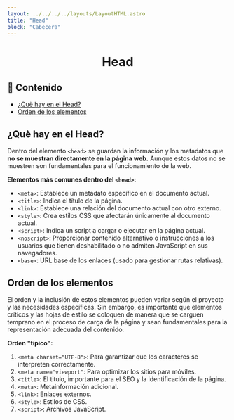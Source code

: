 ```yaml
---
layout: ../../../../layouts/LayoutHTML.astro
title: "Head"
block: "Cabecera"
---
```


<h1 align="center">Head</h1>

<h2>📑 Contenido</h2>

- [¿Què hay en el Head?](#què-hay-en-el-head)
- [Orden de los elementos](#orden-de-los-elementos)

## ¿Què hay en el Head?

Dentro del elemento `<head>` se guardan la información y los metadatos que **no se muestran directamente en la página web.** Aunque estos datos no se muestren son fundamentales para el funcionamiento de la web.

**Elementos más comunes dentro del `<head>`:**

- `<meta>`: Establece un metadato específico en el documento actual.
- `<title>`: Indica el título de la página.
- `<link>`: Establece una relación del documento actual con otro externo.
- `<style>`: Crea estilos CSS que afectarán únicamente al documento actual.
- `<script>`: Indica un script a cargar o ejecutar en la página actual.
- `<noscript>`: Proporcionar contenido alternativo o instrucciones a los usuarios que tienen deshabilitado o no admiten JavaScript en sus navegadores.
- `<base>`: URL base de los enlaces (usado para gestionar rutas relativas).

## Orden de los elementos

El orden y la inclusión de estos elementos pueden variar según el proyecto y las necesidades específicas. Sin embargo, es importante que elementos críticos y las hojas de estilo se coloquen de manera que se carguen temprano en el proceso de carga de la página y sean fundamentales para la representación adecuada del contenido.

**Orden "típico":**

1. `<meta charset="UTF-8">`: Para garantizar que los caracteres se interpreten correctamente.
2. `<meta name="viewport"`: Para optimizar los sitios para móviles.
3. `<title>`: El titulo, importante para el SEO y la identificación de la página.
4. `<meta>`: Metainformación adicional.
5. `<link>`: Enlaces externos.
6. `<style>`: Estilos de CSS.
7. `<script>`: Archivos JavaScript.


